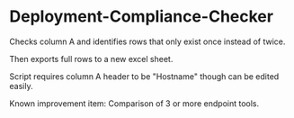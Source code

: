 # Deployment-Compliance-Checker
Checks column A and identifies rows that only exist once instead of twice. 

Then exports full rows to a new excel sheet. 

Script requires column A header to be "Hostname" though can be edited easily. 

Known improvement item: Comparison of 3 or more endpoint tools. 
